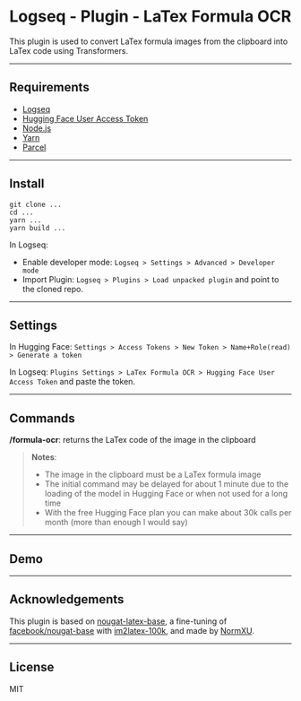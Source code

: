 # Logseq - Plugin - LaTex Formula OCR

This plugin is used to convert LaTex formula images from the clipboard into LaTex code using Transformers.

---

## Requirements

- [Logseq](https://logseq.com/)
- [Hugging Face User Access Token](https://huggingface.co/docs/hub/security-tokens)
- [Node.js](https://nodejs.org/en)
- [Yarn](https://yarnpkg.com/)
- [Parcel](https://parceljs.org/)
---

## Install

```console
git clone ...
cd ...
yarn ...
yarn build ...
```
In Logseq:

- Enable developer mode: `Logseq > Settings > Advanced > Developer mode`
- Import Plugin: `Logseq > Plugins > Load unpacked plugin` and point to the cloned repo.

---

## Settings

In Hugging Face: `Settings > Access Tokens > New Token > Name+Role(read) > Generate a token`

In Logseq: `Plugins Settings > LaTex Formula OCR > Hugging Face User Access Token` and paste the token.

---

## Commands

**/formula-ocr**: returns the LaTex code of the image in the clipboard

> **Notes**: 
> + The image in the clipboard must be a LaTex formula image
> + The initial command may be delayed for about 1 minute due to the loading of the model in Hugging Face or when not used for a long time
> + With the free Hugging Face plan you can make about 30k calls per month (more than enough I would say)
---

## Demo

---

## Acknowledgements


This plugin is based on [nougat-latex-base](https://huggingface.co/Norm/nougat-latex-base), a fine-tuning of [facebook/nougat-base](https://huggingface.co/facebook/nougat-base) with [im2latex-100k](https://zenodo.org/records/56198#.V2px0jXT6eA), and made by [NormXU](https://github.com/NormXU).

---

## License

MIT


[//begin]: # "Autogenerated link references for markdown compatibility"

